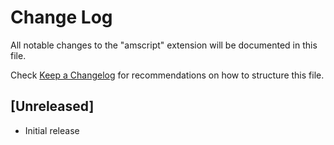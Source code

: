 # Change Log

All notable changes to the "amscript" extension will be documented in this file.

Check [Keep a Changelog](http://keepachangelog.com/) for recommendations on how to structure this file.

## [Unreleased]

- Initial release